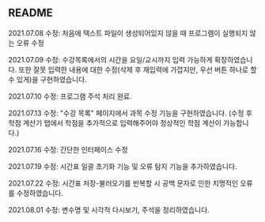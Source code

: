 ## README

2021.07.08 수정: 처음에 텍스트 파일이 생성되어있지 않을 때 프로그램이 실행되지 않는 오류 수정 

2021.07.09 수정: 수강목록에서의 시간을 요일/교시까지 입력 가능하게 확장하였습니다.
또한 잘못 입력한 내용에 대한 수정(삭제 후 재입력에 가깝지만, 우선 버튼 하나로 할 수 있게)을 구현하였습니다.

2021.07.10 수정: 프로그램 주석 처리 완료.

2021.07.13 수정: "수강 목록" 페이지에서 과목 수정 기능을 구현하였습니다. (수정 후 학점 계산기 탭에서 학점을 추가적으로 입력해주어야 정상적인 학점 계산이 가능합니다.)

2021.07.16 수정: 간단한 인터페이스 수정

2021.07.19 수정: 시간표 일괄 초기화 기능 및 오류 탐지 기능을 추가하였습니다.

2021.07.22 수정: 시간표 저장-불러오기를 반복할 시 공백 문자로 인한 치명적인 오류를 수정하였습니다.

2021.08.01 수정: 변수명 및 시각적 다시보기, 주석을 정리하였습니다.
